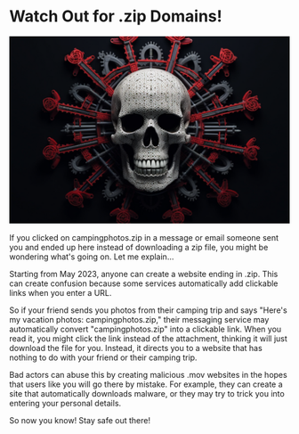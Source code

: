 # Watch Out for .zip Domains!

![Skull and crossbones generated by Midjourney](skullcrossbones.png)

If you clicked on campingphotos.zip in a message or email someone sent you and ended up here instead of downloading a zip file, you might be wondering what's going on. Let me explain…

Starting from May 2023, anyone can create a website ending in .zip. This can create confusion because some services automatically add clickable links when you enter a URL.

So if your friend sends you photos from their camping trip and says "Here's my vacation photos: campingphotos.zip," their messaging service may automatically convert "campingphotos.zip" into a clickable link. When you read it, you might click the link instead of the attachment, thinking it will just download the file for you. Instead, it directs you to a website that has nothing to do with your friend or their camping trip.

Bad actors can abuse this by creating malicious .mov websites in the hopes that users like you will go there by mistake. For example, they can create a site that automatically downloads malware, or they may try to trick you into entering your personal details.

So now you know! Stay safe out there!
